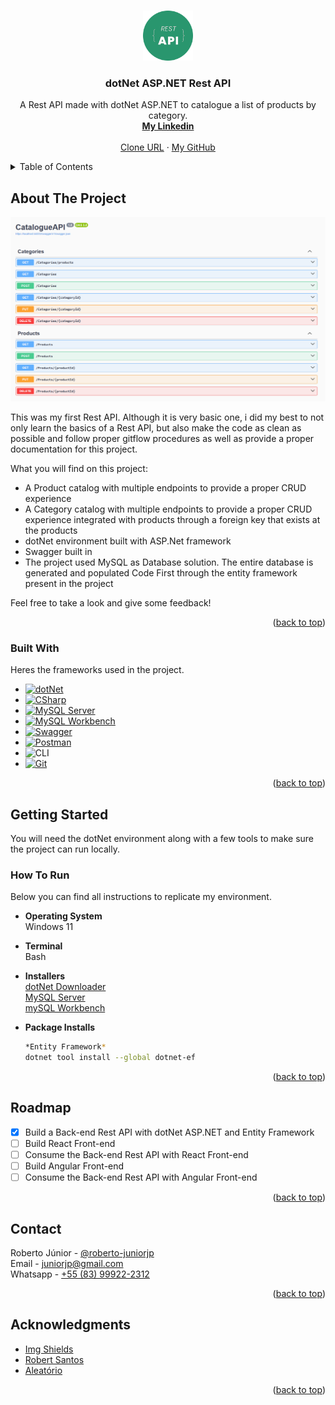 <a id="readme-top"></a>





<br />
<div align="center">
  <a href="https://github.com/roberto-juniorjp/catalogue-api">
    <img src="img/rest-api.png" alt="Logo" width="80" height="80">
  </a>

  <h3 align="center">dotNet ASP.NET Rest API</h3>

  <p align="center">
    A Rest API made with dotNet ASP.NET to catalogue a list of products by category.
    <br />
    <a href="https://www.linkedin.com/in/roberto-juniorjp/"><strong>My Linkedin</strong></a>
    <br />
    <br />
    <a href="https://github.com/roberto-juniorjp/catalogue-api.git">Clone URL</a>
    ·
    <a href="https://github.com/roberto-juniorjp">My GitHub</a>
  </p>
</div>





<!-- TABLE OF CONTENTS -->
<details>
  <summary>Table of Contents</summary>
  <ol>
    <li>
      <a href="#about-the-project">About The Project</a>
      <ul>
        <li><a href="#built-with">Built With</a></li>
      </ul>
    </li>
    <li>
      <a href="#getting-started">Getting Started</a>
      <ul>
        <li><a href="#how-to-run">Prerequisites</a></li>
      </ul>
    </li>
    <li><a href="#roadmap">Roadmap</a></li>
    <li><a href="#contact">Contact</a></li>
    <li><a href="#acknowledgments">Acknowledgments</a></li>
  </ol>
</details>





<!-- ABOUT THE PROJECT -->
## About The Project

[![REST API Screen Shot](img/api-screenshot.png)](https://github.com/roberto-juniorjp/catalogue-api)

This was my first Rest API. Although it is very basic one, i did my best to not only learn the basics of a Rest API, but also make the code as clean as possible and follow proper gitflow procedures as well as provide a proper documentation for this project.

What you will find on this project:
* A Product catalog with multiple endpoints to provide a proper CRUD experience
* A Category catalog with multiple endpoints to provide a proper CRUD experience integrated with products through a foreign key that exists at the products
* dotNet environment built with ASP.Net framework
* Swagger built in
* The project used MySQL as Database solution. The entire database is generated and populated Code First through the entity framework present in the project

Feel free to take a look and give some feedback!

<p align="right">(<a href="#readme-top">back to top</a>)</p>





### Built With

Heres the frameworks used in the project.

* [![dotNet][dotnet]][dotnet-url]
* [![CSharp][csharp]][csharp-url]
* [![MySQL Server][mysql-server]][mysql-server-url]
* [![MySQL Workbench][mysql-workbench]][mysql-workbench-url]
* [![Swagger][swagger]][swagger-url]
* [![Postman][postman]][postman-url]
* ![CLI][terminal]
* [![Git][git]][git-url]

<p align="right">(<a href="#readme-top">back to top</a>)</p>





<!-- HOW TO RUN -->
## Getting Started

You will need the dotNet environment along with a few tools to make sure the project can run locally.

### How To Run

Below you can find all instructions to replicate my environment.
* **Operating System**
  <br>Windows 11
  
* **Terminal**
  <br>Bash
  
* **Installers**
  <br>[dotNet Downloader](https://dotnet.microsoft.com/pt-br/download)
  <br>[MySQL Server](https://dev.mysql.com/downloads/mysql/)
  <br>[mySQL Workbench](https://dev.mysql.com/downloads/workbench/)

* **Package Installs**
  ```sh
  *Entity Framework*
  dotnet tool install --global dotnet-ef
  ```

<p align="right">(<a href="#readme-top">back to top</a>)</p>





<!-- ROADMAP -->
## Roadmap

- [x] Build a Back-end Rest API with dotNet ASP.NET and Entity Framework
- [ ] Build React Front-end
- [ ] Consume the Back-end Rest API with React Front-end
- [ ] Build Angular Front-end
- [ ] Consume the Back-end Rest API with Angular Front-end

<p align="right">(<a href="#readme-top">back to top</a>)</p>





<!-- CONTACT -->
## Contact

Roberto Júnior - [@roberto-juniorjp](https://www.linkedin.com/in/roberto-juniorjp/)
<br>Email - [juniorjp@gmail.com](mailto:juniorjp@gmail.com)
<br>Whatsapp - [+55 (83) 99922-2312](https://api.whatsapp.com/send?phone=5583999222312)

<p align="right">(<a href="#readme-top">back to top</a>)</p>





<!-- ACKNOWLEDGMENTS -->
## Acknowledgments

* [Img Shields](https://shields.io)
* [Robert Santos](https://github.com/RO-HSA)
* [Aleatório](https://aleatorio.dev.br/posts/como-escrever-readme/)

<p align="right">(<a href="#readme-top">back to top</a>)</p>





<!-- MARKDOWN LINKS & IMAGES -->
[dotnet]: https://img.shields.io/badge/.NET-512BD4.svg?style=for-the-badge&logo=dotnet&logoColor=white
[dotnet-url]: https://dotnet.microsoft.com/en-us/download
[csharp]: https://img.shields.io/badge/C%23-239120?style=for-the-badge&logo=dotnet&logoColor=white
[csharp-url]: https://learn.microsoft.com/en-us/dotnet/csharp/tour-of-csharp/
[mysql-server]: https://img.shields.io/badge/MySQL%20Server-4479A1?style=for-the-badge&logo=mysql&logoColor=white
[mysql-server-url]: https://dev.mysql.com/downloads/mysql/
[mysql-workbench]: https://img.shields.io/badge/MySQL%20Workbench-4479A1?style=for-the-badge&logo=mysql&logoColor=white
[mysql-workbench-url]: https://dev.mysql.com/downloads/workbench/
[swagger]: https://img.shields.io/badge/Swagger-85EA2D?style=for-the-badge&logo=swagger&logoColor=black
[swagger-url]: https://swagger.io/
[postman]: https://img.shields.io/badge/Postman-%23FF6C37?style=for-the-badge&logo=postman&logoColor=white
[postman-url]: https://www.postman.com/downloads/
[terminal]: https://img.shields.io/badge/Command%20Line-white?style=for-the-badge&logo=gnometerminal&logoColor=black
[git]: https://img.shields.io/badge/Git-%23F05032?style=for-the-badge&logo=git&logoColor=white
[git-url]: https://git-scm.com/downloads
